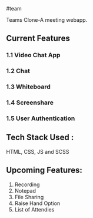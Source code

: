 #team

Teams Clone-A meeting webapp. 

## Current Features

### 1.1 Video Chat App
### 1.2 Chat
### 1.3 Whiteboard
### 1.4 Screenshare
### 1.5 User Authentication

## Tech Stack Used :
HTML, CSS, JS and SCSS

## Upcoming Features:
1. Recording
2. Notepad
3. File Sharing
4. Raise Hand Option
5. List of Attendies
